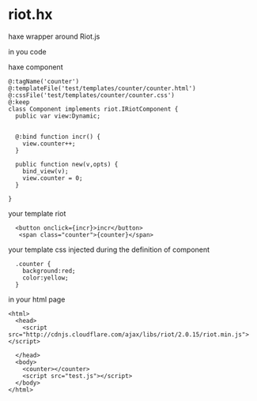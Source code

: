 # riot.hx
haxe wrapper around Riot.js

in you code

haxe component
```
@:tagName('counter')
@:templateFile('test/templates/counter/counter.html')
@:cssFile('test/templates/counter/counter.css')
@:keep
class Component implements riot.IRiotComponent {
  public var view:Dynamic;


  @:bind function incr() {
    view.counter++;
  }

  public function new(v,opts) {
    bind_view(v);
    view.counter = 0;
  }

}
```
your template riot
```
  <button onclick={incr}>incr</button>
   <span class="counter">{counter}</span>
```

your template css injected during the definition of component
```
  .counter {
    background:red;
    color:yellow;
  }
```

in your html page
```
<html>
  <head>
    <script src="http://cdnjs.cloudflare.com/ajax/libs/riot/2.0.15/riot.min.js"></script>

  </head>
  <body>
    <counter></counter>
    <script src="test.js"></script>
  </body>
</html>
```
